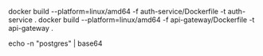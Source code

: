 docker build --platform=linux/amd64 -f auth-service/Dockerfile -t auth-service .
docker build --platform=linux/amd64 -f api-gateway/Dockerfile -t api-gateway .

echo -n "postgres" | base64